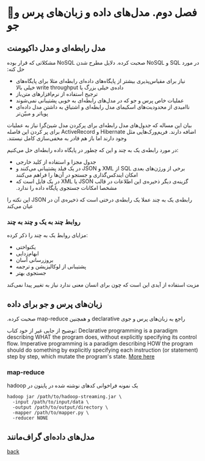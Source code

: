 # 🚧فصل دوم. مدل‌های داده و زبان‌های پرس و جو

## مدل رابطه‌ای و مدل داکیومنت
‫در مورد SQL و NoSQL صحبت کرده. دلایل مطرح شدن NoSQL مشکلاتی که قرار بوده حل کنه:
- ‫نیاز برای مقیاس‌پذیری بیشتر از پایگاه‌های داده‌ای رابطه‌ای مثلا برای پایگاه‌های داده‌ی خیلی بزرگ یا write throughput خیلی بالا
- ترجیح استفاده از نرم‌افزارهای متن‌باز
- عملیات خاص پرس و جو که در مدل‌های رابطه‌ای به خوبی پشتیبانی نمی‌شوند
- ناامیدی از محدودیت‌های اسکیمای مدل رابطه‌ای و اشتیاق به داشتن مدل داده‌ای پویاتر و مبیّن‌تر

بیان این مساله که جدول‌های مدل رابطه‌ای برای پرکردن مدل شیئ‌گرا نیاز به عملیات اضافه دارند.
‫فریم‌ورک‌هایی مثل Hibernate و ActiveRecord برای پر کردن این فاصله وجود دارند اما باز هم قادر به مخفی‌سازی کامل نیستند.

در مورد رابطه‌ی یک به چند و این که چطور در پایگاه داده رابطه‌ای حل می‌کنیم:
- جدول مجزا و استفاده از کلید خارجی
- ‫برخی از ورژن‌های بعدی SQL از XML و JSON در یک فیلد پشتیبانی می‌کنند و امکان ایندکس‌گذاری و جستجو در آن‌ها را فراهم می‌کنند
- ‫گزینه‌ی دیگر ذخیره‌ی این اطلاعات در قالب JSON یا XML در یک فایل است که مشخصا امکانات جستجوی پایگاه داده را ندارد.

‫رابطه‌ی یک به چند عملا یک رابطه‌ی درختی است که ذخیره‌ی آن در JSON این نکته را عیان می‌کند

### روابط چند به یک و چند به چند
مزایای روابط یک به چند را ذکر کرده:
- یکنواختی
- ابهام‌زدایی
- بروزرسانی آسان
- پشتیبانی از لوکالیزیشن و ترجمه
- جستجوی بهتر

مزیت استفاده از آیدی این است که چون برای انسان معنی ندارد نیاز به تغییر پیدا نمی‌کند

 
## زبان‌های پرس و جو برای داده
‫راجع به زبان‌های پرس و جوی
declarative
و همچنین
map-reduce
صحبت کرده.

توضیح از جایی غیر از خود کتاب: 
Declarative programming is a paradigm describing WHAT the program does, without explicitly specifying its control flow. Imperative programming is a paradigm describing HOW the program should do something by explicitly specifying each instruction (or statement) step by step, which mutate the program's state. [More here](https://stackoverflow.com/questions/1784664/what-is-the-difference-between-declarative-and-imperative-paradigm-in-programmin)

### map-reduce
‫یک نمونه فراخوانی کدهای نوشته شده در پایتون در hadoop

```shell
hadoop jar /path/to/hadoop-streaming.jar \
  -input /path/to/input/data \
  -output /path/to/output/directory \
  -mapper /path/to/mapper.py \
  -reducer NONE
```


## مدل‌های داده‌ای گراف‌مانند

[back](README.md)